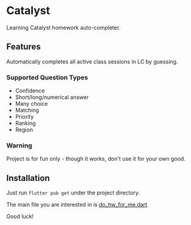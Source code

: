 # Catalyst

Learning Catalyst homework auto-completer.

## Features

Automatically completes all active class sessions in LC by guessing.

### Supported Question Types

- Confidence
- Short/long/numerical answer
- Many choice
- Matching
- Priority
- Ranking
- Region

### Warning

Project is for fun only - though it works, don't use it for your own good.

## Installation

Just run `flutter pub get` under the project directory.

The main file you are interested in is [do_hw_for_me.dart](scripts/do_hw_for_me.dart).

Good luck!
